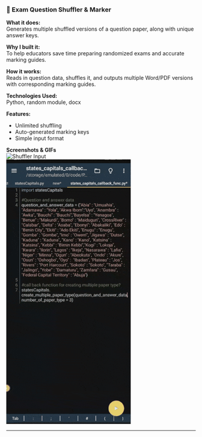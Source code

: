 ### 📄 Exam Question Shuffler & Marker

**What it does:**  
Generates multiple shuffled versions of a question paper, along with unique answer keys.

**Why I built it:**  
To help educators save time preparing randomized exams and accurate marking guides.

**How it works:**  
Reads in question data, shuffles it, and outputs multiple Word/PDF versions with corresponding marking guides.

**Technologies Used:**  
Python, random module, docx

**Features:**
- Unlimited shuffling
- Auto-generated marking keys
- Simple input format

**Screenshots & GIFs**  
![Shuffler Input](../images/shuffler_placeholder.png)  
![Shuffler Demo](../images/shuffler_placeholder.gif)

---
